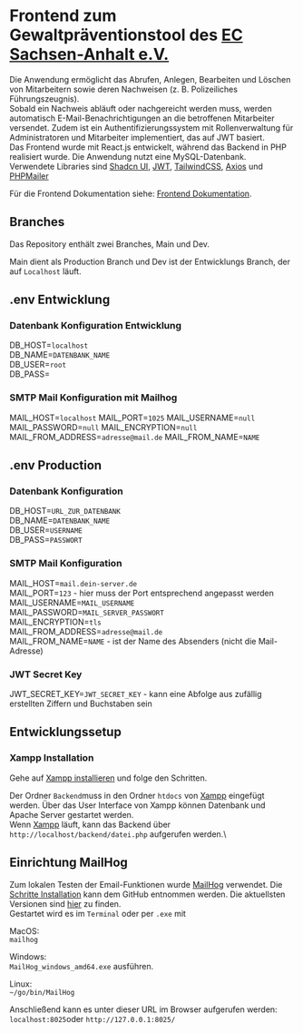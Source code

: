 # Frontend zum Gewaltpräventionstool des [EC Sachsen-Anhalt e.V.](https://ecsa.de/)

Die Anwendung ermöglicht das Abrufen, Anlegen, Bearbeiten und Löschen von Mitarbeitern sowie deren Nachweisen (z. B. Polizeiliches Führungszeugnis).\
Sobald ein Nachweis abläuft oder nachgereicht werden muss, werden automatisch E-Mail-Benachrichtigungen an die betroffenen Mitarbeiter versendet. Zudem ist ein Authentifizierungssystem mit Rollenverwaltung für Administratoren und Mitarbeiter implementiert, das auf JWT basiert.\
Das Frontend wurde mit React.js entwickelt, während das Backend in PHP realisiert wurde. Die Anwendung nutzt eine MySQL-Datenbank.\
Verwendete Libraries sind [Shadcn UI](https://ui.shadcn.com/), [JWT](https://auth0.com/de/learn/json-web-tokens), [TailwindCSS](https://tailwindcss.com/), [Axios](https://axios-http.com/docs/intro) und [PHPMailer](https://github.com/PHPMailer/PHPMailer)

Für die Frontend Dokumentation siehe: [Frontend Dokumentation](https://github.com/PaulKroner/ec-gp-react/blob/main/README.md).

## Branches

Das Repository enthält zwei Branches, Main und Dev.

Main dient als Production Branch und Dev ist der Entwicklungs Branch, der auf `Localhost` läuft.

## .env Entwicklung

### Datenbank Konfiguration Entwicklung
DB_HOST=`localhost`\
DB_NAME=`DATENBANK_NAME`\
DB_USER=`root`\
DB_PASS=

### SMTP Mail Konfiguration mit Mailhog
MAIL_HOST=`localhost`
MAIL_PORT=`1025`
MAIL_USERNAME=`null`
MAIL_PASSWORD=`null`
MAIL_ENCRYPTION=`null`
MAIL_FROM_ADDRESS=`adresse@mail.de`
MAIL_FROM_NAME=`NAME`

## .env Production

### Datenbank Konfiguration
DB_HOST=`URL_ZUR_DATENBANK`\
DB_NAME=`DATENBANK_NAME`\
DB_USER=`USERNAME`\
DB_PASS=`PASSWORT`

### SMTP Mail Konfiguration
MAIL_HOST=`mail.dein-server.de`\
MAIL_PORT=`123` - hier muss der Port entsprechend angepasst werden\
MAIL_USERNAME=`MAIL_USERNAME`\
MAIL_PASSWORD=`MAIL_SERVER_PASSWORT`\
MAIL_ENCRYPTION=`tls`\
MAIL_FROM_ADDRESS=`adresse@mail.de`\
MAIL_FROM_NAME=`NAME` - ist der Name des Absenders (nicht die Mail-Adresse)

### JWT Secret Key
JWT_SECRET_KEY=`JWT_SECRET_KEY` - kann eine Abfolge aus zufällig erstellten Ziffern und Buchstaben sein

## Entwicklungssetup

### Xampp Installation

Gehe auf [Xampp installieren](https://www.apachefriends.org/de/faq_windows.html) und folge den Schritten.

Der Ordner `Backend`muss in den Ordner `htdocs` von [Xampp](https://www.apachefriends.org/de/index.html) eingefügt werden. Über das User Interface von Xampp können Datenbank und Apache Server gestartet werden.\
Wenn [Xampp](https://www.apachefriends.org/de/index.html) läuft, kann das Backend über `http://localhost/backend/datei.php` aufgerufen werden.\

## Einrichtung MailHog

Zum lokalen Testen der Email-Funktionen wurde [MailHog](https://github.com/mailhog/MailHog) verwendet. Die [Schritte Installation](https://github.com/mailhog/MailHog) kann dem GitHub entnommen werden. Die aktuellsten Versionen sind [hier](https://github.com/mailhog/MailHog/releases) zu finden.\
Gestartet wird es im `Terminal` oder per `.exe` mit

MacOS:\
`mailhog`

Windows:\
`MailHog_windows_amd64.exe` ausführen.

Linux:\
`~/go/bin/MailHog`

Anschließend kann es unter dieser URL im Browser aufgerufen werden:\
`localhost:8025`oder `http://127.0.0.1:8025/`